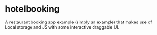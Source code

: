 hotelbooking
============

A restaurant booking app example (simply an example) that makes use of Local storage and JS with some interactive draggable UI.
